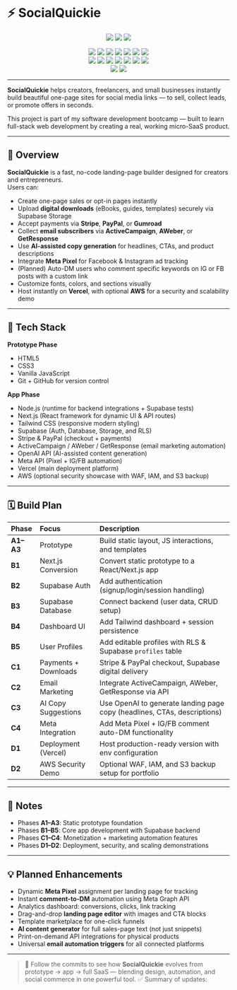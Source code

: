 # ⚡ SocialQuickie

<p align="center">
  <img src="https://img.shields.io/badge/Project%20Type-MicroSaaS-blue?style=for-the-badge" />
  <img src="https://img.shields.io/badge/Status-Building-orange?style=for-the-badge" />
  <img src="https://img.shields.io/badge/Goal-Learn%20&%20Launch-green?style=for-the-badge" />
</p>

<p align="center">
  <!-- Core stack -->
  <img src="https://img.shields.io/badge/HTML5-e34f26?style=flat-square&logo=html5&logoColor=white" />
  <img src="https://img.shields.io/badge/CSS3-1572b6?style=flat-square&logo=css3&logoColor=white" />
  <img src="https://img.shields.io/badge/JavaScript-F7DF1E?style=flat-square&logo=javascript&logoColor=black" />
  <img src="https://img.shields.io/badge/Node.js-43853D?style=flat-square&logo=node.js&logoColor=white" />
  <img src="https://img.shields.io/badge/Next.js-000000?style=flat-square&logo=nextdotjs&logoColor=white" />
  <img src="https://img.shields.io/badge/Tailwind-38BDF8?style=flat-square&logo=tailwindcss&logoColor=white" />
  <img src="https://img.shields.io/badge/Supabase-3FCF8E?style=flat-square&logo=supabase&logoColor=white" />
  <br/>
  <!-- Integrations -->
  <img src="https://img.shields.io/badge/Stripe-635BFF?style=flat-square&logo=stripe&logoColor=white" />
  <img src="https://img.shields.io/badge/PayPal-00457C?style=flat-square&logo=paypal&logoColor=white" />
  <img src="https://img.shields.io/badge/ActiveCampaign-1A73E8?style=flat-square&logo=activecampaign&logoColor=white" />
  <img src="https://img.shields.io/badge/AWeber-0057B8?style=flat-square&logo=aweber&logoColor=white" />
  <img src="https://img.shields.io/badge/GetResponse-00B4E6?style=flat-square&logo=getresponse&logoColor=white" />
  <img src="https://img.shields.io/badge/Meta-0466C8?style=flat-square&logo=meta&logoColor=white" />
  <img src="https://img.shields.io/badge/OpenAI-412991?style=flat-square&logo=openai&logoColor=white" />
  <br/>
  <!-- Deployment -->
  <img src="https://img.shields.io/badge/Vercel-000000?style=flat-square&logo=vercel&logoColor=white" />
  <img src="https://img.shields.io/badge/AWS-FF9900?style=flat-square&logo=amazonaws&logoColor=white" />
</p>

---

**SocialQuickie** helps creators, freelancers, and small businesses instantly build beautiful one-page sites for social media links — to sell, collect leads, or promote offers in seconds.

This project is part of my software development bootcamp — built to learn full-stack web development by creating a real, working micro-SaaS product.

---

## 🚀 Overview

**SocialQuickie** is a fast, no-code landing-page builder designed for creators and entrepreneurs.  
Users can:

- Create one-page sales or opt-in pages instantly  
- Upload **digital downloads** (eBooks, guides, templates) securely via Supabase Storage  
- Accept payments via **Stripe**, **PayPal**, or **Gumroad**  
- Collect **email subscribers** via **ActiveCampaign**, **AWeber**, or **GetResponse**  
- Use **AI-assisted copy generation** for headlines, CTAs, and product descriptions  
- Integrate **Meta Pixel** for Facebook & Instagram ad tracking  
- (Planned) Auto-DM users who comment specific keywords on IG or FB posts with a custom link  
- Customize fonts, colors, and sections visually  
- Host instantly on **Vercel**, with optional **AWS** for a security and scalability demo  

---

## 🧩 Tech Stack

**Prototype Phase**
- HTML5  
- CSS3  
- Vanilla JavaScript  
- Git + GitHub for version control  

**App Phase**
- Node.js (runtime for backend integrations + Supabase tests)  
- Next.js (React framework for dynamic UI & API routes)  
- Tailwind CSS (responsive modern styling)  
- Supabase (Auth, Database, Storage, and RLS)  
- Stripe & PayPal (checkout + payments)  
- ActiveCampaign / AWeber / GetResponse (email marketing automation)  
- OpenAI API (AI-assisted content generation)  
- Meta API (Pixel + IG/FB automation)  
- Vercel (main deployment platform)  
- AWS (optional security showcase with WAF, IAM, and S3 backup)  

---

## 🗓️ Build Plan

| Phase | Focus | Description |
|:------|:------|:-------------|
| **A1–A3** | Prototype | Build static layout, JS interactions, and templates |
| **B1** | Next.js Conversion | Convert static prototype to a React/Next.js app |
| **B2** | Supabase Auth | Add authentication (signup/login/session handling) |
| **B3** | Supabase Database | Connect backend (user data, CRUD setup) |
| **B4** | Dashboard UI | Add Tailwind dashboard + session persistence |
| **B5** | User Profiles | Add editable profiles with RLS & Supabase `profiles` table |
| **C1** | Payments + Downloads | Stripe & PayPal checkout, Supabase digital delivery |
| **C2** | Email Marketing | Integrate ActiveCampaign, AWeber, GetResponse via API |
| **C3** | AI Copy Suggestions | Use OpenAI to generate landing page copy (headlines, CTAs, descriptions) |
| **C4** | Meta Integration | Add Meta Pixel + IG/FB comment auto-DM functionality |
| **D1** | Deployment (Vercel) | Host production-ready version with env configuration |
| **D2** | AWS Security Demo | Optional WAF, IAM, and S3 backup setup for portfolio |

---

## 🧠 Notes

- Phases **A1–A3**: Static prototype foundation  
- Phases **B1–B5**: Core app development with Supabase backend  
- Phases **C1–C4**: Monetization + marketing automation features  
- Phases **D1–D2**: Deployment, security, and scaling demonstrations  

---

## 💡 Planned Enhancements

- Dynamic **Meta Pixel** assignment per landing page for tracking  
- Instant **comment-to-DM** automation using Meta Graph API  
- Analytics dashboard: conversions, clicks, link tracking  
- Drag-and-drop **landing page editor** with images and CTA blocks  
- Template marketplace for one-click funnels  
- **AI content generator** for full sales-page text (not just snippets)  
- Print-on-demand API integrations for physical products  
- Universal **email automation triggers** for all connected platforms  

---

> 💬 Follow the commits to see how **SocialQuickie** evolves from prototype → app → full SaaS — blending design, automation, and social commerce in one powerful tool.
✅ Summary of updates:
